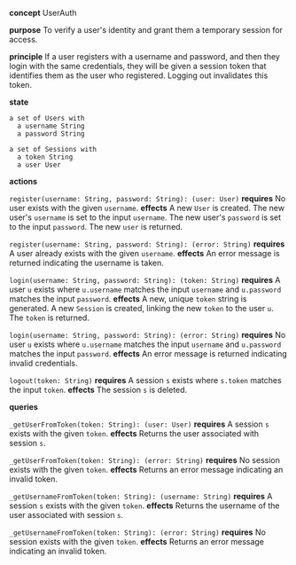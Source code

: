 
**concept** UserAuth

**purpose** To verify a user's identity and grant them a temporary session for access.

**principle** If a user registers with a username and password, and then they login with the same credentials, they will be given a session token that identifies them as the user who registered. Logging out invalidates this token.

**state**
```
a set of Users with
  a username String
  a password String

a set of Sessions with
  a token String
  a user User
```

**actions**

`register(username: String, password: String): (user: User)`
  **requires**
    No user exists with the given `username`.
  **effects**
    A new `User` is created.
    The new user's `username` is set to the input `username`.
    The new user's `password` is set to the input `password`.
    The new `user` is returned.

`register(username: String, password: String): (error: String)`
  **requires**
    A user already exists with the given `username`.
  **effects**
    An error message is returned indicating the username is taken.

`login(username: String, password: String): (token: String)`
  **requires**
    A user `u` exists where `u.username` matches the input `username` and `u.password` matches the input `password`.
  **effects**
    A new, unique `token` string is generated.
    A new `Session` is created, linking the new `token` to the user `u`.
    The `token` is returned.

`login(username: String, password: String): (error: String)`
  **requires**
    No user `u` exists where `u.username` matches the input `username` and `u.password` matches the input `password`.
  **effects**
    An error message is returned indicating invalid credentials.

`logout(token: String)`
  **requires**
    A session `s` exists where `s.token` matches the input `token`.
  **effects**
    The session `s` is deleted.

**queries**

`_getUserFromToken(token: String): (user: User)`
  **requires**
    A session `s` exists with the given `token`.
  **effects**
    Returns the user associated with session `s`.

`_getUserFromToken(token: String): (error: String)`
  **requires**
    No session exists with the given `token`.
  **effects**
    Returns an error message indicating an invalid token.

`_getUsernameFromToken(token: String): (username: String)`
  **requires**
    A session `s` exists with the given `token`.
  **effects**
    Returns the username of the user associated with session `s`.

`_getUsernameFromToken(token: String): (error: String)`
  **requires**
    No session exists with the given `token`.
  **effects**
    Returns an error message indicating an invalid token.